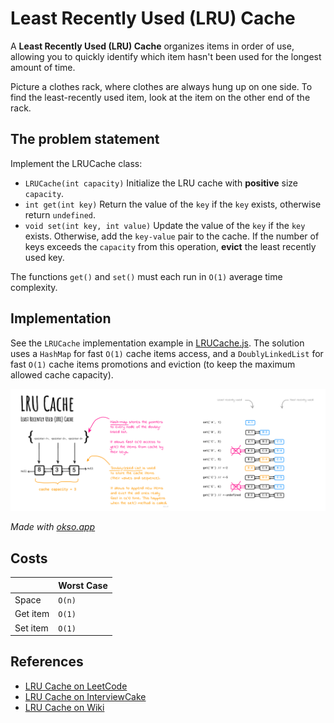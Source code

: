 # Least Recently Used (LRU) Cache

A **Least Recently Used (LRU) Cache** organizes items in order of use, allowing you to quickly identify which item hasn't been used for the longest amount of time.

Picture a clothes rack, where clothes are always hung up on one side. To find the least-recently used item, look at the item on the other end of the rack.

## The problem statement

Implement the LRUCache class:

- `LRUCache(int capacity)` Initialize the LRU cache with **positive** size `capacity`.
- `int get(int key)` Return the value of the `key` if the `key` exists, otherwise return `undefined`.
- `void set(int key, int value)` Update the value of the `key` if the `key` exists. Otherwise, add the `key-value` pair to the cache. If the number of keys exceeds the `capacity` from this operation, **evict** the least recently used key.

The functions `get()` and `set()` must each run in `O(1)` average time complexity.

## Implementation

See the `LRUCache` implementation example in [LRUCache.js](./LRUCache.js). The solution uses a `HashMap` for fast `O(1)` cache items access, and a `DoublyLinkedList` for fast `O(1)` cache items promotions and eviction (to keep the maximum allowed cache capacity).

![Linked List](./images/lru-cache.jpg)

*Made with [okso.app](https://okso.app)*

## Costs

|   | Worst Case |
|---|---|
| Space |`O(n)`|
| Get item | `O(1)` |
| Set item | `O(1)` |

## References

- [LRU Cache on LeetCode](https://leetcode.com/problems/lru-cache/solutions/244744/lru-cache/)
- [LRU Cache on InterviewCake](https://www.interviewcake.com/concept/java/lru-cache)
- [LRU Cache on Wiki](https://en.wikipedia.org/wiki/Cache_replacement_policies)
